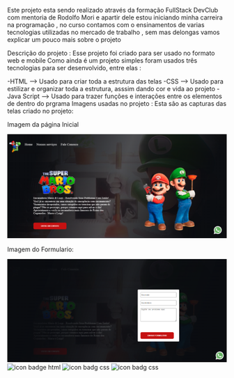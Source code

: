 Este projeto esta sendo realizado através da formação FullStack DevClub com mentoria de Rodolfo Mori e apartir dele estou iniciando minha carreira na programação , no curso contamos com o ensinamentos de varias tecnologias utilizadas no mercado de trabalho , sem mas delongas vamos explicar um pouco mais sobre o projeto

Descrição do projeto : Esse projeto foi criado para ser usado no formato web e mobile Como ainda é um projeto simples foram usados três tecnologias para ser desenvolvido, entre elas :

-HTML --> Usado para criar toda a estrutura das telas
-CSS --> Usado para estilizar e organizar toda a estrutura, asssim dando cor e vida ao projeto
-Java Script --> Usado para trazer funções e interações entre os elementos de dentro do prgrama 
Imagens usadas no projeto :
Esta são as capturas das telas criado no projeto:

Imagem da página Inicial 

<img src="https://github.com/AyslanDiass/Projeto-Mario-Bros/blob/main/Assets/Pagina%20Inicial%20do%20Projeto.png?raw=true" alt="Imagem principal do site irmãos Bros"/>

Imagem do Formulario:

<img src="https://github.com/AyslanDiass/Projeto-Mario-Bros/blob/main/Assets/Formulario%20Img.png?raw=true" alt="Imagem do formulario"/>

<img src="https://img.shields.io/badge/HTML5-E34F26?style=for-the-badge&logo=html5&logoColor=white" alt="icon badge html" > 

<img src="https://img.shields.io/badge/CSS3-1572B6?style=for-the-badge&logo=css3&logoColor=white" alt="icon badg css" >

<img src="https://img.shields.io/badge/JavaScript-F7DF1E?style=for-the-badge&logo=javascript&logoColor=black" alt="icon badg css" >
	
